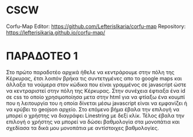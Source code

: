 # CSCW
Corfu-Map Editor: https://github.com/LefterisIkaria/corfu-map
Repository: https://lefterisikaria.github.io/corfu-map/
# ΠΑΡΑΔΟΤΕΟ 1
Στο πρώτο παραδοτέο αρχικά ήθελε να κεντράρουμε στην πόλη της Κέρκυρας, έτσι λοιπόν βρήκα τις συντετγμένες απο το google maps και άλλαξα τα νούμερα στον κώδικα που είναι γραμμένος σε javascript ώστε να κεντραριστεί στην πόλη της Κέρκυρας. Στην συνέχεια έφτιαξα ένα id σε css το οποίο χρησιμοποίησα μετα στην html για να φτίαξω ένα κουμπί που η λειτουργία του η οποία δίνεται μέσω javascript είναι να εμφανίζει ή να κρύβει το geojson αρχείο. Στο επόμενο βήμα έβαλα την επιλογή να μπορεί ο χρήστης να διαγράφει Linestring με δεξί κλίκ. Τέλος έβαλα την επιλογή ο χρήστης να μπορεί να δώσει βαθμολογία στα μονοπάτια και σχεδίασα τα δικά μου μονοπάτια με αντίστοιχες βαθμολογίες.
